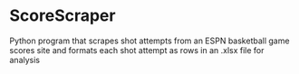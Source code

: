 # ScoreScraper
Python program that scrapes shot attempts from an ESPN basketball game scores site and formats each shot attempt as rows in an .xlsx file for analysis
